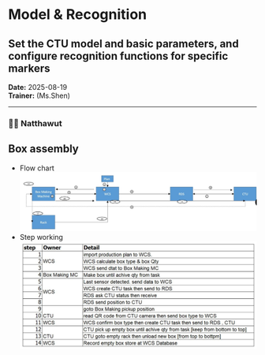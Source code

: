 # Model & Recognition
## Set the CTU model and basic parameters, and configure recognition functions for specific markers

**Date:** 2025-08-19  
**Trainer:** (Ms.Shen)

---


### 🧑‍💻 Natthawut
## Box assembly
- Flow chart
![Flow Diagram](/doc/image/flow.JPG)
- Step working
![Step Diagram](/doc/image/step.JPG)
